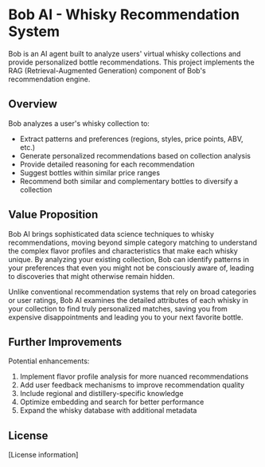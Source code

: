 # Bob AI - Whisky Recommendation System

Bob is an AI agent built to analyze users' virtual whisky collections and provide personalized bottle recommendations. This project implements the RAG (Retrieval-Augmented Generation) component of Bob's recommendation engine.

## Overview

Bob analyzes a user's whisky collection to:
- Extract patterns and preferences (regions, styles, price points, ABV, etc.)
- Generate personalized recommendations based on collection analysis
- Provide detailed reasoning for each recommendation
- Suggest bottles within similar price ranges
- Recommend both similar and complementary bottles to diversify a collection

## Value Proposition

Bob AI brings sophisticated data science techniques to whisky recommendations, moving beyond simple category matching to understand the complex flavor profiles and characteristics that make each whisky unique. By analyzing your existing collection, Bob can identify patterns in your preferences that even you might not be consciously aware of, leading to discoveries that might otherwise remain hidden.

Unlike conventional recommendation systems that rely on broad categories or user ratings, Bob AI examines the detailed attributes of each whisky in your collection to find truly personalized matches, saving you from expensive disappointments and leading you to your next favorite bottle.


## Further Improvements

Potential enhancements:
1. Implement flavor profile analysis for more nuanced recommendations
2. Add user feedback mechanisms to improve recommendation quality
3. Include regional and distillery-specific knowledge
4. Optimize embedding and search for better performance
5. Expand the whisky database with additional metadata

## License

[License information] 